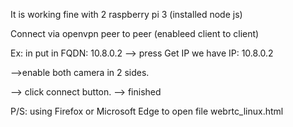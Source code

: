 It is working fine with 2 raspberry pi 3 (installed node js) 

Connect via openvpn peer to peer (enableed client to client)

Ex: in put in FQDN: 10.8.0.2 --> press Get IP we have IP: 10.8.0.2 

-->enable both camera in 2 sides.

--> click connect button. --> finished 

P/S: using Firefox or Microsoft Edge to open file webrtc_linux.html 

